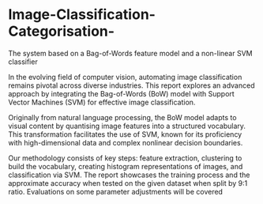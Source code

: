 # Image-Classification-Categorisation-
The   system   based   on   a   Bag-of-Words   feature   model   and   a   non-linear   SVM classifier

In the evolving field of computer vision, automating image classification remains pivotal across
diverse industries. This report explores an advanced approach by integrating the Bag-of-Words (BoW)
model with Support Vector Machines (SVM) for effective image classification.

Originally from natural language processing, the BoW model adapts to visual content by quantising
image features into a structured vocabulary. This transformation facilitates the use of SVM, known
for its proficiency with high-dimensional data and complex nonlinear decision boundaries.

Our methodology consists of key steps: feature extraction, clustering to build the vocabulary,
creating histogram representations of images, and classification via SVM. The report showcases the
training process and the approximate accuracy when tested on the given dataset when split by 9:1
ratio. Evaluations on some parameter adjustments will be covered 
